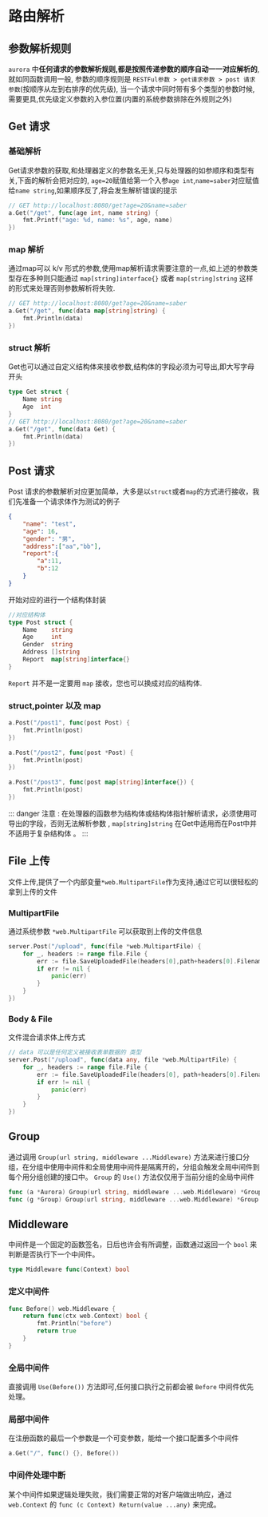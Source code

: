 # 路由解析

## 参数解析规则
`aurora` 中**任何请求的参数解析规则,都是按照传递参数的顺序自动一一对应解析的**,就如同函数调用一般,
参数的顺序规则是 `RESTFul参数 > get请求参数 > post 请求参数`(按顺序从左到右排序的优先级),
当一个请求中同时带有多个类型的参数时候, 需要更具,优先级定义参数的入参位置(内置的系统参数排除在外规则之外)

## Get 请求
### 基础解析
Get请求参数的获取,和处理器定义的参数名无关,只与处理器的如参顺序和类型有关,下面的解析会把对应的,
`age=20`赋值给第一个入参`age int`,`name=saber`对应赋值给`name string`,如果顺序反了,将会发生解析错误的提示
```go
// GET http://localhost:8080/get?age=20&name=saber
a.Get("/get", func(age int, name string) {
    fmt.Printf("age: %d, name: %s", age, name)
})
```

### map 解析
通过map可以 k/v 形式的参数,使用map解析请求需要注意的一点,如上述的参数类型存在多种则只能通过 `map[string]interface{}` 或者 `map[string]string` 这样的形式来处理否则参数解析将失败.
```go
// GET http://localhost:8080/get?age=20&name=saber
a.Get("/get", func(data map[string]string) {
    fmt.Println(data)
}) 
```
### struct 解析
Get也可以通过自定义结构体来接收参数,结构体的字段必须为可导出,即大写字母开头
```go
type Get struct {
    Name string
    Age  int
}
// GET http://localhost:8080/get?age=20&name=saber
a.Get("/get", func(data Get) {
    fmt.Println(data)
})
```

## Post 请求
Post 请求的参数解析对应更加简单，大多是以`struct`或者`map`的方式进行接收，我们先准备一个请求体作为测试的例子
```json
{
    "name": "test",
    "age": 16,
    "gender": "男",
    "address":["aa","bb"],
    "report":{
    	"a":11,
    	"b":12
    }
}
```
开始对应的进行一个结构体封装
```go
//对应结构体
type Post struct {
    Name    string
    Age     int
    Gender  string
    Address []string
    Report  map[string]interface{}
}
```
`Report` 并不是一定要用 `map` 接收，您也可以换成对应的结构体.
### struct,pointer 以及 map
```go
a.Post("/post1", func(post Post) {
    fmt.Println(post)
})
    
a.Post("/post2", func(post *Post) {
    fmt.Println(post)
})
    
a.Post("/post3", func(post map[string]interface{}) {
    fmt.Println(post)
})
```
::: danger
注意 : 在处理器的函数参为结构体或结构体指针解析请求，必须使用可导出的字段，否则无法解析参数 , `map[string]string` 在Get中适用而在Post中并不适用于复杂结构体 。
:::

## File 上传
文件上传,提供了一个内部变量`*web.MultipartFile`作为支持,通过它可以很轻松的拿到上传的文件
### MultipartFile
通过系统参数 `*web.MultipartFile` 可以获取到上传的文件信息
```go
server.Post("/upload", func(file *web.MultipartFile) {
    for _, headers := range file.File {
        err := file.SaveUploadedFile(headers[0],path+headers[0].Filename)
        if err != nil {
            panic(err)
        }
    }
})
```

### Body & File
文件混合请求体上传方式
```go
// data 可以是任何定义被接收表单数据的 类型
server.Post("/upload", func(data any, file *web.MultipartFile) {
    for _, headers := range file.File {
        err := file.SaveUploadedFile(headers[0], path+headers[0].Filename)
        if err != nil {
            panic(err)
        }
    }
})
```

## Group 
通过调用 `Group(url string, middleware ...Middleware)` 方法来进行接口分组，在分组中使用中间件和全局使用中间件是隔离开的，分组会触发全局中间件到每个用分组创建的接口中。
`Group` 的 `Use()` 方法仅仅用于当前分组的全局中间件
```go
func (a *Aurora) Group(url string, middleware ...web.Middleware) *Group
func (g *Group) Group(url string, middleware ...web.Middleware) *Group
```


## Middleware
中间件是一个固定的函数签名，日后也许会有所调整，函数通过返回一个 `bool` 来判断是否执行下一个中间件。
```go
type Middleware func(Context) bool
```
### 定义中间件
```go
func Before() web.Middleware {
	return func(ctx web.Context) bool {
		fmt.Println("before")
		return true
	}
}
```
### 全局中间件
直接调用 `Use(Before())` 方法即可,任何接口执行之前都会被 `Before` 中间件优先处理。

### 局部中间件
在注册函数的最后一个参数是一个可变参数，能给一个接口配置多个中间件
```go
a.Get("/", func() {}, Before())
```
### 中间件处理中断
某个中间件如果逻辑处理失败，我们需要正常的对客户端做出响应，通过 `web.Context` 的 `func (c Context) Return(value ...any)` 来完成。
